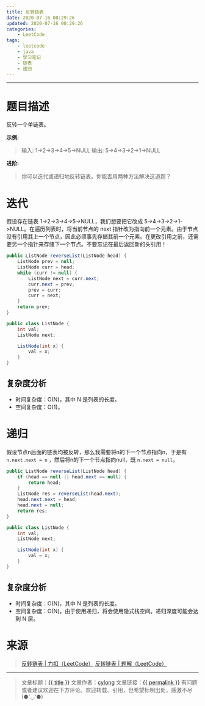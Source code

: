 ```yaml
---
title: 反转链表
date: 2020-07-16 00:29:26
updated: 2020-07-16 00:29:26
categories:
    - LeetCode
tags:
    - leetcode
    - java
    - 学习笔记
    - 链表
    - 递归
---
```

---

# 题目描述

反转一个单链表。

**示例:**
> 输入: 1->2->3->4->5->NULL
> 输出: 5->4->3->2->1->NULL

**进阶:**
> 你可以迭代或递归地反转链表。你能否用两种方法解决这道题？

<!-- more -->

# 迭代

假设存在链表 1->2->3->4->5->NULL，我们想要把它改成 5->4->3->2->1->NULL。在遍历列表时，将当前节点的 next 指针改为指向前一个元素。由于节点没有引用其上一个节点，因此必须事先存储其前一个元素。在更改引用之前，还需要另一个指针来存储下一个节点。不要忘记在最后返回新的头引用！

```java
public ListNode reverseList(ListNode head) {
    ListNode prev = null;
    ListNode curr = head;
    while (curr != null) {
        ListNode next = curr.next;
        curr.next = prev;
        prev = curr;
        curr = next;
    }
    return prev;
}

public class ListNode {
    int val;
    ListNode next;

    ListNode(int x) {
        val = x;
    }
}
```

## 复杂度分析

* 时间复杂度：Ο(N)，其中 N 是列表的长度。
* 空间复杂度：Ο(1)。

# 递归

假设节点n后面的链表均被反转，那么我需要将n的下一个节点指向n，于是有 `n.next.next = n` ，然后将n的下一个节点指向null，既 `n.next = null`。

```java
public ListNode reverseList(ListNode head) {
    if (head == null || head.next == null) {
        return head;
    }
    ListNode res = reverseList(head.next);
    head.next.next = head;
    head.next = null;
    return res;
}

public class ListNode {
    int val;
    ListNode next;

    ListNode(int x) {
        val = x;
    }
}
```

## 复杂度分析

* 时间复杂度：Ο(N)，其中 N 是列表的长度。
* 空间复杂度：Ο(N)。由于使用递归，将会使用隐式栈空间。递归深度可能会达到 N 层。

# 来源

> [反转链表 | 力扣（LeetCode）][1]
> [反转链表 | 题解（LeetCode）][2]

---

> 文章标题：<a href='{{ permalink }}' title='{{ title }}' >{{ title }}</a>
> 文章作者：[cylong](http://www.cylong.com/about/ "cylong")
> 文章链接：<a href='{{ permalink }}' title='{{ title }}' >{{ permalink }}</a>
> 有问题或者建议欢迎在下方评论。欢迎转载、引用，但希望标明出处，感激不尽(●'◡'●)

[1]: https://leetcode-cn.com/problems/reverse-linked-list/ "反转链表 | 力扣（LeetCode）"
[2]: https://leetcode-cn.com/problems/reverse-linked-list/solution/fan-zhuan-lian-biao-by-leetcode/ "反转链表 | 题解（LeetCode）"

